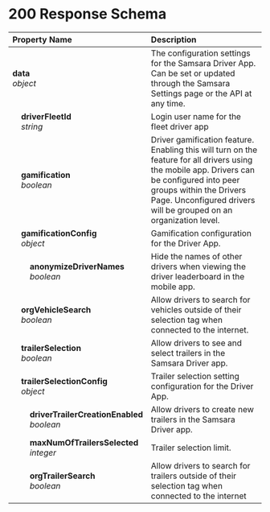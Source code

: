 # 200 Response Schema
| Property Name | Description |
| :------------ | :---------- |
| **data**<br/>_object_ | The configuration settings for the Samsara Driver App. Can be set or updated through the Samsara Settings page or the API at any time. |
| **&nbsp;&nbsp;&nbsp;&nbsp;driverFleetId**<br/>_&nbsp;&nbsp;&nbsp;&nbsp;string_ | Login user name for the fleet driver app |
| **&nbsp;&nbsp;&nbsp;&nbsp;gamification**<br/>_&nbsp;&nbsp;&nbsp;&nbsp;boolean_ | Driver gamification feature. Enabling this will turn on the feature for all drivers using the mobile app. Drivers can be configured into peer groups within the Drivers Page. Unconfigured drivers will be grouped on an organization level. |
| **&nbsp;&nbsp;&nbsp;&nbsp;gamificationConfig**<br/>_&nbsp;&nbsp;&nbsp;&nbsp;object_ | Gamification configuration for the Driver App. |
| **&nbsp;&nbsp;&nbsp;&nbsp;&nbsp;&nbsp;&nbsp;&nbsp;anonymizeDriverNames**<br/>_&nbsp;&nbsp;&nbsp;&nbsp;&nbsp;&nbsp;&nbsp;&nbsp;boolean_ | Hide the names of other drivers when viewing the driver leaderboard in the mobile app. |
| **&nbsp;&nbsp;&nbsp;&nbsp;orgVehicleSearch**<br/>_&nbsp;&nbsp;&nbsp;&nbsp;boolean_ | Allow drivers to search for vehicles outside of their selection tag when connected to the internet. |
| **&nbsp;&nbsp;&nbsp;&nbsp;trailerSelection**<br/>_&nbsp;&nbsp;&nbsp;&nbsp;boolean_ | Allow drivers to see and select trailers in the Samsara Driver app.  |
| **&nbsp;&nbsp;&nbsp;&nbsp;trailerSelectionConfig**<br/>_&nbsp;&nbsp;&nbsp;&nbsp;object_ | Trailer selection setting configuration for the Driver App. |
| **&nbsp;&nbsp;&nbsp;&nbsp;&nbsp;&nbsp;&nbsp;&nbsp;driverTrailerCreationEnabled**<br/>_&nbsp;&nbsp;&nbsp;&nbsp;&nbsp;&nbsp;&nbsp;&nbsp;boolean_ | Allow drivers to create new trailers in the Samsara Driver app. |
| **&nbsp;&nbsp;&nbsp;&nbsp;&nbsp;&nbsp;&nbsp;&nbsp;maxNumOfTrailersSelected**<br/>_&nbsp;&nbsp;&nbsp;&nbsp;&nbsp;&nbsp;&nbsp;&nbsp;integer_ | Trailer selection limit. |
| **&nbsp;&nbsp;&nbsp;&nbsp;&nbsp;&nbsp;&nbsp;&nbsp;orgTrailerSearch**<br/>_&nbsp;&nbsp;&nbsp;&nbsp;&nbsp;&nbsp;&nbsp;&nbsp;boolean_ | Allow drivers to search for trailers outside of their selection tag when connected to the internet |
